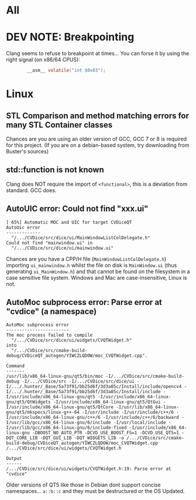 # All

# DEV NOTE: Breakpointing
Clang seems to refuse to breakpoint at times... You can forse it by using the right signal (on x86/64 CPUS):
```c
        __asm__ volatile("int $0x03");
```

# Linux

## STL Comparison and method matching errors for many STL Container classes

Chances are you are using an older version of GCC, GCC 7 or 8 is required for this project. (If you are on a debian-based system, try downloading from Buster's sources)

## std::function is not known

Clang does NOT require the import of `<functional>`, this is a deviation from standard. GCC does.

## AutoUIC error: Could not find "xxx.ui" 

```
[ 65%] Automatic MOC and UIC for target CVDiceQT
AutoUic error
-------------
  "/.../CVDice/src/dice/ui/MainWindowListColDelegate.h"
Could not find "mainwindow.ui" in
  "/.../CVDice/src/dice/ui/mainwindow.ui"
```

Chances are you have a CPP/H file (`MainWindowListColDelegate.h`) importing `ui_mainwindow.h` whilst the file on disk is `MainWindow.ui` (thus generating `ui_MainWindow.h`) and that cannot be found on the filesystem in a case sensitive file system. Windows and Mac are case-insensitive, Linux is not.

## AutoMoc subprocess error: Parse error at "cvdice" (a namespace)

```
AutoMoc subprocess error
------------------------
The moc process failed to compile
  "/.../CVDice/src/dice/ui/widgets/CVQTWidget.h"
into
  "/.../CVDice/src/cmake-build-debug/CVDiceQT_autogen/YIWCZLQDOW/moc_CVQTWidget.cpp".

Command
-------
/usr/lib/x86_64-linux-gnu/qt5/bin/moc -I/.../CVDice/src/cmake-build-debug -I/.../CVDice/src -I/.../CVDice/src/dice/ui -I/.../.hunter/_Base/5a73f91/bb25d6f/3d3a85c/Install/include/opencv4 -I/.../.hunter/_Base/5a73f91/bb25d6f/3d3a85c/Install/include -I/usr/include/x86_64-linux-gnu/qt5 -I/usr/include/x86_64-linux-gnu/qt5/QtWidgets -I/usr/include/x86_64-linux-gnu/qt5/QtGui -I/usr/include/x86_64-linux-gnu/qt5/QtCore -I/usr/lib/x86_64-linux-gnu/qt5/mkspecs/linux-g++-64 -I/usr/include -I/usr/include/c++/6 -I/usr/include/x86_64-linux-gnu/c++/6 -I/usr/include/c++/6/backward -I/usr/lib/gcc/x86_64-linux-gnu/6/include -I/usr/local/include -I/usr/lib/gcc/x86_64-linux-gnu/6/include-fixed -I/usr/include/x86_64-linux-gnu -DBOOST_NO_AUTO_PTR -DCVD_USE_BOOST_FS=1 -DCVD_USE_QT5=1 -DQT_CORE_LIB -DQT_GUI_LIB -DQT_WIDGETS_LIB -o /.../CVDice/src/cmake-build-debug/CVDiceQT_autogen/YIWCZLQDOW/moc_CVQTWidget.cpp /.../CVDice/src/dice/ui/widgets/CVQTWidget.h

Output
------
/.../CVDice/src/dice/ui/widgets/CVQTWidget.h:19: Parse error at "cvdice"
```

Older versions of QT5 like those in Debian dont support concise namespaces... `a::b::c` and they must be destructured or the OS Updated.